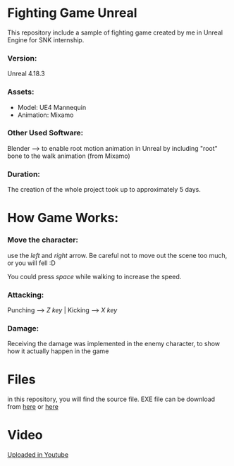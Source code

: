 # Fighting Game Unreal
This repository include a sample of fighting game created by me in Unreal Engine for SNK internship. 

### Version: 

Unreal 4.18.3 

### Assets: 
- Model: UE4 Mannequin 
- Animation: Mixamo

### Other Used Software: 

Blender --> to enable root motion animation in Unreal by including "root" bone to the walk animation (from Mixamo)

### Duration: 

The creation of the whole project took up to approximately 5 days.

# How Game Works: 

### Move the character:

use the *left* and *right* arrow. Be careful not to move out the scene too much, or you will fell :D

You could press *space* while walking to increase the speed.

### Attacking: 

Punching --> *Z key* | Kicking --> *X key* 

### Damage: 

Receiving the damage was implemented in the enemy character, to show how it actually happen in the game

# Files 

in this repository, you will find the source file.
EXE file can be download from [here](https://drive.google.com/open?id=1nZawR_GuoF6fxN48rSm7d-qvF2MiIkW_) or [here](https://drive.google.com/open?id=1veJz-0ZV9e3FnckEjZmeeFpFRaIOlknS)

# Video

[Uploaded in Youtube](https://youtu.be/UEJssVkppf4)



